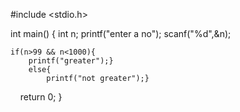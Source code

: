 
#include <stdio.h>

int main()
{
    int n;
    printf("enter a no");
    scanf("%d",&n);
    
    if(n>99 && n<1000){
        printf("greater");}
        else{
            printf("not greater");}

    return 0;
}
